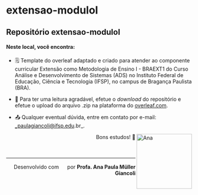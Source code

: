 # extensao-moduloI

## Repositório extensao-moduloI

#### Neste local, você encontra:

- 🗒️ Template do overleaf adaptado e criado para atender ao componente curricular Extensão como Metodologia de Ensino I - BRAEXT1 do Curso Análise e Desenvolvimento de Sistemas (ADS) no Instituto Federal de Educação, Ciência e Tecnologia (IFSP), no campus de Bragança Paulista (BRA). 

- 📖 Para ter uma leitura agradável, efetue o _download_ do repositório e efetue o upload do arquivo .zip na plataforma do <a href="https://www.overleaf.com/">overleaf.com</a>.

- 📤 Qualquer eventual dúvida, entre em contato por e-mail: _paulagiancoli@ifsp.edu.br_.


<div><img align="right" height="149" width="150" alt="Ana" src="https://cdn.discordapp.com/attachments/871199836752457749/871201441715474432/Ana.png" />
</div>

<div align="right">
Bons estudos! 👋 
</div>



<br>
<br>

 <hr>


<div align="right">
  <span>
        Desenvolvido com <img height="15" width="15" src="https://user-images.githubusercontent.com/8120329/127778059-ae0c5a3b-df37-467e-a869-29cfece4ddcf.png"/> por <strong> Profa. Ana Paula Müller Giancoli <span className="text-danger"></span></strong>
  </span>
</div>
